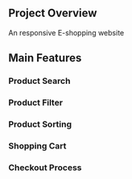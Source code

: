 
## **Project Overview**
An responsive E-shopping website 

## **Main Features**
### Product Search
### Product Filter
###  Product Sorting
###  Shopping Cart
### Checkout Process
